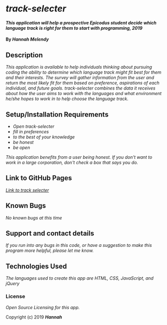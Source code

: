 # _track-selecter_

#### _This application will help a prospective Epicodus student decide which language track is right for them to start with programming, 2019_

#### By _**Hannah Melendy**_

## Description

_This application is available to help individuals thinking about pursuing coding the ability to determine which language track might fit best for them and their interests. The survey will gather information from the user and return the most likely fit for them based on preference, aspirations of each individual, and future goals. track-selecter combines the data it receives about how the user aims to work with the languages and what environment he/she hopes to work in to help choose the language track._

## Setup/Installation Requirements

* _Open track-selecter_
* _fill in preferences_
* _to the best of your knowledge_
* _be honest_
* _be open_

_This application benefits from a user being honest. If you don't want to work in a large corporation, don't check a box that says you do._

## Link to GitHub Pages

_<a href="https://github.com/H-Len/track-selecter.git">Link to track selecter</a>_

## Known Bugs

_No known bugs at this time_

## Support and contact details

_If you run into any bugs in this code, or have a suggestion to make this program more helpful, please let me know._

## Technologies Used

_The languages used to create this app are HTML, CSS, JavaScript, and jQuery_

### License

*Open Source Licensing for this app.*

Copyright (c) 2019 **_Hannah_**
